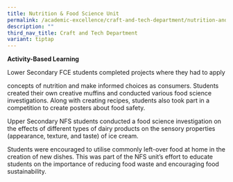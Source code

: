 ```yaml
---
title: Nutrition & Food Science Unit
permalink: /academic-excellence/craft-and-tech-department/nutrition-and-food-science-unit/
description: ""
third_nav_title: Craft and Tech Department
variant: tiptap
---
```

<p><strong>Activity-Based Learning</strong>
</p>
<p>Lower Secondary FCE students completed projects where they had to apply</p>
<p>concepts of nutrition and make informed choices as consumers. Students
created their own creative muffins and conducted various food science investigations.
Along with creating recipes, students also took part in a competition to
create posters about food safety.</p>
<p>Upper Secondary&nbsp;NFS students conducted a food science investigation
on the effects of different types of dairy products on the sensory properties
(appearance, texture, and taste) of ice cream.</p>
<p>Students were encouraged to utilise commonly left-over food at home in
the creation of new dishes. This was part of the NFS unit’s effort to educate
students on the importance of reducing food waste and encouraging food
sustainability.</p>